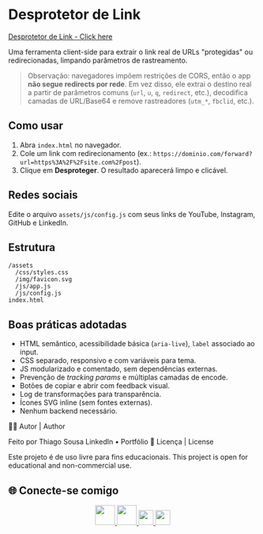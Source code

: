 # Desprotetor de Link

[Desprotetor de Link - Click here](https://thiagotorresferrao.github.io/XXXXXXX/)

Uma ferramenta client-side para extrair o link real de URLs "protegidas" ou redirecionadas, limpando parâmetros de rastreamento.

> Observação: navegadores impõem restrições de CORS, então o app **não segue redirects por rede**. Em vez disso, ele extrai o destino real a partir de parâmetros comuns (`url`, `u`, `q`, `redirect`, etc.), decodifica camadas de URL/Base64 e remove rastreadores (`utm_*`, `fbclid`, etc.).

## Como usar
1. Abra `index.html` no navegador.
2. Cole um link com redirecionamento (ex.: `https://dominio.com/forward?url=https%3A%2F%2Fsite.com%2Fpost`).
3. Clique em **Desproteger**. O resultado aparecerá limpo e clicável.

## Redes sociais
Edite o arquivo `assets/js/config.js` com seus links de YouTube, Instagram, GitHub e LinkedIn.

## Estrutura
```
/assets
  /css/styles.css
  /img/favicon.svg
  /js/app.js
  /js/config.js
index.html
```

## Boas práticas adotadas
- HTML semântico, acessibilidade básica (`aria-live`), `label` associado ao input.
- CSS separado, responsivo e com variáveis para tema.
- JS modularizado e comentado, sem dependências externas.
- Prevenção de _tracking params_ e múltiplas camadas de encode.
- Botões de copiar e abrir com feedback visual.
- Log de transformações para transparência.
- Ícones SVG inline (sem fontes externas).
- Nenhum backend necessário.

👨‍💻 Autor | Author

Feito por Thiago Sousa
LinkedIn • Portfólio
📄 Licença | License

Este projeto é de uso livre para fins educacionais.
This project is open for educational and non-commercial use.

## 🌐 Conecte-se comigo

<div align="center">
  <a href="https://www.linkedin.com/in/thiago-f-torres/" target="_blank">
    <img src="https://cdn.jsdelivr.net/gh/devicons/devicon/icons/linkedin/linkedin-original.svg" width="40px" />
  </a>
  <a href="https://github.com/ThiagoTorresFerrao" target="_blank">
    <img src="https://cdn.jsdelivr.net/gh/devicons/devicon/icons/github/github-original.svg" width="40px" />
  </a>
  <a href="https://www.instagram.com/thiagotorresferrao/" target="_blank">
    <img src="https://img.shields.io/badge/Instagram-E4405F?style=for-the-badge&logo=instagram&logoColor=white" height="30px" />
  </a>
  <a href="https://www.youtube.com/@Thiago_Torres" target="_blank">
    <img src="https://img.shields.io/badge/YouTube-FF0000?style=for-the-badge&logo=youtube&logoColor=white" height="30px" />
  </a>
</div>